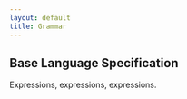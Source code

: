 ```yaml
---
layout: default
title: Grammar
---
```


## Base Language Specification

Expressions, expressions, expressions.

